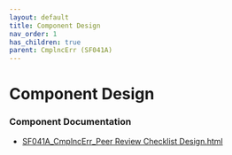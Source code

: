 ```yaml
---
layout: default
title: Component Design
nav_order: 1
has_children: true
parent: CmplncErr (SF041A)
---
```

# Component Design
### Component Documentation

- [SF041A_CmplncErr_Peer Review Checklist Design.html](Doc/SF041A_CmplncErr_Peer%20Review%20Checklist%20Design.html)

